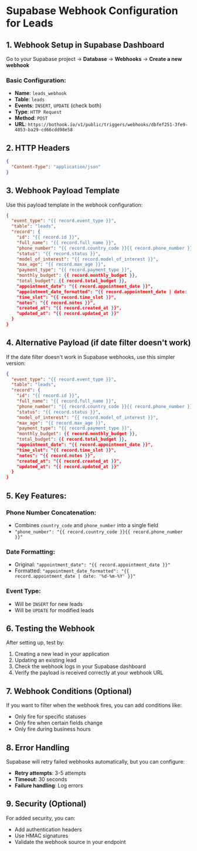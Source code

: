 # Supabase Webhook Configuration for Leads

## 1. Webhook Setup in Supabase Dashboard

Go to your Supabase project → **Database** → **Webhooks** → **Create a new webhook**

### Basic Configuration:
- **Name**: `leads_webhook`
- **Table**: `leads`
- **Events**: `INSERT`, `UPDATE` (check both)
- **Type**: `HTTP Request`
- **Method**: `POST`
- **URL**: `https://bothook.io/v1/public/triggers/webhooks/dbfef251-3fe9-4853-ba29-cd66cdd98e58`

## 2. HTTP Headers
```json
{
  "Content-Type": "application/json"
}
```

## 3. Webhook Payload Template

Use this payload template in the webhook configuration:

```json
{
  "event_type": "{{ record.event_type }}",
  "table": "leads",
  "record": {
    "id": "{{ record.id }}",
    "full_name": "{{ record.full_name }}",
    "phone_number": "{{ record.country_code }}{{ record.phone_number }}",
    "status": "{{ record.status }}",
    "model_of_interest": "{{ record.model_of_interest }}",
    "max_age": "{{ record.max_age }}",
    "payment_type": "{{ record.payment_type }}",
    "monthly_budget": {{ record.monthly_budget }},
    "total_budget": {{ record.total_budget }},
    "appointment_date": "{{ record.appointment_date }}",
    "appointment_date_formatted": "{{ record.appointment_date | date: '%d-%m-%Y' }}",
    "time_slot": "{{ record.time_slot }}",
    "notes": "{{ record.notes }}",
    "created_at": "{{ record.created_at }}",
    "updated_at": "{{ record.updated_at }}"
  }
}
```

## 4. Alternative Payload (if date filter doesn't work)

If the date filter doesn't work in Supabase webhooks, use this simpler version:

```json
{
  "event_type": "{{ record.event_type }}",
  "table": "leads",
  "record": {
    "id": "{{ record.id }}",
    "full_name": "{{ record.full_name }}",
    "phone_number": "{{ record.country_code }}{{ record.phone_number }}",
    "status": "{{ record.status }}",
    "model_of_interest": "{{ record.model_of_interest }}",
    "max_age": "{{ record.max_age }}",
    "payment_type": "{{ record.payment_type }}",
    "monthly_budget": {{ record.monthly_budget }},
    "total_budget": {{ record.total_budget }},
    "appointment_date": "{{ record.appointment_date }}",
    "time_slot": "{{ record.time_slot }}",
    "notes": "{{ record.notes }}",
    "created_at": "{{ record.created_at }}",
    "updated_at": "{{ record.updated_at }}"
  }
}
```

## 5. Key Features:

### Phone Number Concatenation:
- Combines `country_code` and `phone_number` into a single field
- `"phone_number": "{{ record.country_code }}{{ record.phone_number }}"`

### Date Formatting:
- Original: `"appointment_date": "{{ record.appointment_date }}"`
- Formatted: `"appointment_date_formatted": "{{ record.appointment_date | date: '%d-%m-%Y' }}"`

### Event Type:
- Will be `INSERT` for new leads
- Will be `UPDATE` for modified leads

## 6. Testing the Webhook

After setting up, test by:
1. Creating a new lead in your application
2. Updating an existing lead
3. Check the webhook logs in your Supabase dashboard
4. Verify the payload is received correctly at your webhook URL

## 7. Webhook Conditions (Optional)

If you want to filter when the webhook fires, you can add conditions like:
- Only fire for specific statuses
- Only fire when certain fields change
- Only fire during business hours

## 8. Error Handling

Supabase will retry failed webhooks automatically, but you can configure:
- **Retry attempts**: 3-5 attempts
- **Timeout**: 30 seconds
- **Failure handling**: Log errors

## 9. Security (Optional)

For added security, you can:
- Add authentication headers
- Use HMAC signatures
- Validate the webhook source in your endpoint 